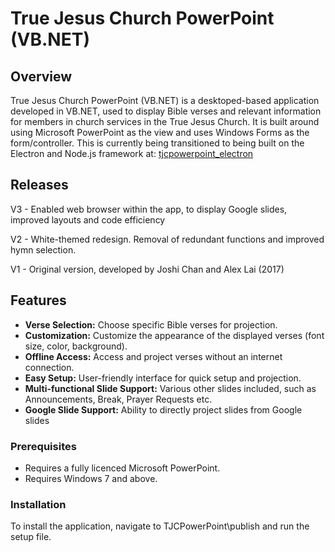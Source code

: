 # True Jesus Church PowerPoint (VB.NET)
## Overview
True Jesus Church PowerPoint (VB.NET) is a desktoped-based application developed in VB.NET, used to display Bible verses and relevant information for members in church services in the True Jesus Church. It is built around using Microsoft PowerPoint as the view and uses Windows Forms as the form/controller. This is currently being transitioned to being built on the Electron and Node.js framework at: [tjcpowerpoint_electron](https://github.com/calebchanwy/tjcpowerpoint_electron)

## Releases
V3 - Enabled web browser within the app, to display Google slides, improved layouts and code efficiency

V2 - White-themed redesign. Removal of redundant functions and improved hymn selection.

V1 - Original version, developed by Joshi Chan and Alex Lai (2017)

## Features
- **Verse Selection:** Choose specific Bible verses for projection.
- **Customization:** Customize the appearance of the displayed verses (font size, color, background).
- **Offline Access:** Access and project verses without an internet connection.
- **Easy Setup:** User-friendly interface for quick setup and projection.
- **Multi-functional Slide Support:** Various other slides included, such as Announcements, Break, Prayer Requests etc.
- **Google Slide Support:** Ability to directly project slides from Google slides

### Prerequisites
- Requires a fully licenced Microsoft PowerPoint.
- Requires Windows 7 and above.

### Installation
To install the application, navigate to TJCPowerPoint\publish and run the setup file.
